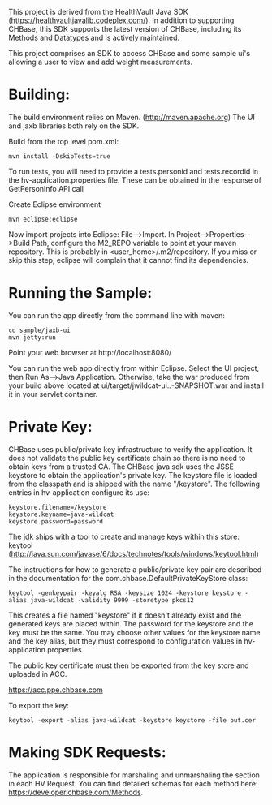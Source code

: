 This project is derived from the HealthVault Java SDK (https://healthvaultjavalib.codeplex.com/). In addition to supporting CHBase, this SDK supports the latest version of CHBase, including its Methods and Datatypes and is actively maintained.

This project comprises an SDK to access CHBase and some sample ui's
allowing a user to view and add weight measurements.

# Building:

The build environment relies on Maven. (http://maven.apache.org)
The UI and jaxb libraries both rely on the SDK.

Build from the top level pom.xml:

    mvn install -DskipTests=true

To run tests, you will need to provide a tests.personid and tests.recordid in the hv-application.properties file. These can be obtained in the response of
GetPersonInfo API call

Create Eclipse environment

    mvn eclipse:eclipse

Now import projects into Eclipse: File-->Import.
In Project-->Properties-->Build Path, configure the M2_REPO variable to
point at your maven repository. This is probably in
<user_home>/.m2/repository. If you miss or skip this step, eclipse will
complain that it cannot find its dependencies.

# Running the Sample:

You can run the app directly from the command line with maven:

    cd sample/jaxb-ui
    mvn jetty:run

Point your web browser at http://localhost:8080/

You can run the web app directly from within Eclipse. Select the UI
project, then Run As-->Java Application. Otherwise, take the war produced
from your build above located at ui/target/jwildcat-ui._._-SNAPSHOT.war
and install it in your servlet container.

# Private Key:

CHBase uses public/private key infrastructure to verify the
application. It does not validate the public key certificate chain so
there is no need to obtain keys from a trusted CA. The CHBase java
sdk uses the JSSE keystore to obtain the application's private key. The
keystore file is loaded from the classpath and is shipped with the name
"/keystore". The following entries in hv-application configure its use:

    keystore.filename=/keystore
    keystore.keyname=java-wildcat
    keystore.password=password

The jdk ships with a tool to create and manage keys within this store: keytool
(http://java.sun.com/javase/6/docs/technotes/tools/windows/keytool.html)

The instructions for how to generate a public/private key pair are
described in the documentation for the com.chbase.DefaultPrivateKeyStore class:

    keytool -genkeypair -keyalg RSA -keysize 1024 -keystore keystore -alias java-wildcat -validity 9999 -storetype pkcs12

This creates a file named "keystore" if it doesn't already exist and the
generated keys are placed within. The password for the keystore and the
key must be the same. You may choose other values for the keystore name
and the key alias, but they must correspond to configuration values in hv-application.properties.

The public key certificate must then be exported from the key store and uploaded in ACC.

https://acc.ppe.chbase.com

To export the key:

    keytool -export -alias java-wildcat -keystore keystore -file out.cer

# Making SDK Requests:

The application is responsible for marshaling and unmarshaling the <info>
section in each HV Request. You can find detailed schemas for each
method here: https://developer.chbase.com/Methods.
